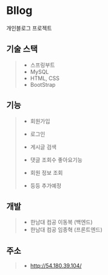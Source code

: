 # Bllog
개인블로그 프로젝트

## 기술 스택
> * 스프링부트
> * MySQL
> * HTML, CSS
> * BootStrap

## 기능
> * 회원가입
> 
> * 로그인
> 
> * 게시글 검색
> 
> * 댓글 조회수 좋아요기능
> 
> * 회원 정보 조회
> 
> * 등등 추가예정

## 개발
> * 한남대 컴공 이동복 (백엔드)
> * 한남대 컴공 임종혁 (프론트엔드)

## 주소
> * http://54.180.39.104/


